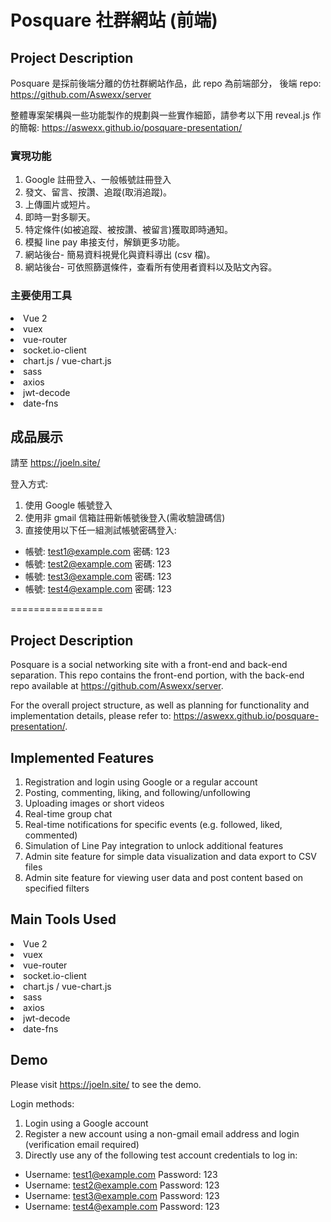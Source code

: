 # Posquare 社群網站 (前端)

## Project Description

Posquare 是採前後端分離的仿社群網站作品，此 repo 為前端部分，
後端 repo: https://github.com/Aswexx/server

整體專案架構與一些功能製作的規劃與一些實作細節，請參考以下用 reveal.js 作的簡報:
https://aswexx.github.io/posquare-presentation/


### 實現功能
1. Google 註冊登入、一般帳號註冊登入
2. 發文、留言、按讚、追蹤(取消追蹤)。
3. 上傳圖片或短片。
4. 即時一對多聊天。
5. 特定條件(如被追蹤、被按讚、被留言)獲取即時通知。
6. 模擬 line pay 串接支付，解鎖更多功能。
7. 網站後台- 簡易資料視覺化與資料導出 (csv 檔)。
8. 網站後台- 可依照篩選條件，查看所有使用者資料以及貼文內容。

### 主要使用工具
<li>Vue 2</li>
<li>vuex</li>
<li>vue-router</li>
<li>socket.io-client</li>
<li>chart.js / vue-chart.js</li>
<li>sass</li>
<li>axios</li>
<li>jwt-decode</li>
<li>date-fns</li>

## 成品展示
請至 https://joeln.site/

登入方式:
1. 使用 Google 帳號登入
2. 使用非 gmail 信箱註冊新帳號後登入(需收驗證碼信)
3. 直接使用以下任一組測試帳號密碼登入:

- 帳號: test1@example.com
密碼: 123
- 帳號: test2@example.com
密碼: 123
- 帳號: test3@example.com
密碼: 123
- 帳號: test4@example.com
密碼: 123

================

## Project Description
Posquare is a social networking site with a front-end and back-end separation. This repo contains the front-end portion, with the back-end repo available at https://github.com/Aswexx/server.

For the overall project structure, as well as planning for functionality and implementation details, please refer to: https://aswexx.github.io/posquare-presentation/.

## Implemented Features
1. Registration and login using Google or a regular account
2. Posting, commenting, liking, and following/unfollowing
3. Uploading images or short videos
4. Real-time group chat
5. Real-time notifications for specific events (e.g. followed, liked, commented)
6. Simulation of Line Pay integration to unlock additional features
7. Admin site feature for simple data visualization and data export to CSV files
8. Admin site feature for viewing user data and post content based on specified filters

## Main Tools Used
<li>Vue 2</li>
<li>vuex</li>
<li>vue-router</li>
<li>socket.io-client</li>
<li>chart.js / vue-chart.js</li>
<li>sass</li>
<li>axios</li>
<li>jwt-decode</li>
<li>date-fns</li>

## Demo
Please visit https://joeln.site/ to see the demo.

Login methods:

1. Login using a Google account
2. Register a new account using a non-gmail email address and login (verification email required)
3. Directly use any of the following test account credentials to log in:

- Username: test1@example.com
Password: 123
- Username: test2@example.com
Password: 123
- Username: test3@example.com
Password: 123
- Username: test4@example.com
Password: 123